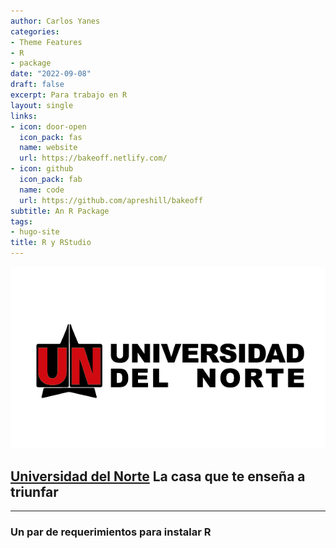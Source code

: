```yaml
---
author: Carlos Yanes
categories:
- Theme Features
- R
- package
date: "2022-09-08"
draft: false
excerpt: Para trabajo en R
layout: single
links:
- icon: door-open
  icon_pack: fas
  name: website
  url: https://bakeoff.netlify.com/
- icon: github
  icon_pack: fab
  name: code
  url: https://github.com/apreshill/bakeoff
subtitle: An R Package
tags:
- hugo-site
title: R y RStudio
---
```


![Uninorte Logo](Uninorte-logo.png)

## [Universidad del Norte](https://www.uninorte.edu.co/) La casa que te enseña a triunfar

---

### Un par de requerimientos para instalar R

